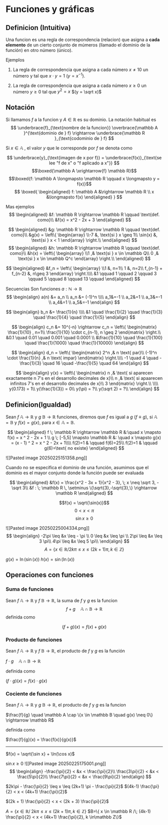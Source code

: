 
# Funciones y gráficas

## Definicion (Intuitiva) 
Una funcion es una regla de correspondencia (relacion) que asigna a **cada elemento** de un cierto conjunto de múmeros (llamado el dominio de la función) en otro número (único).

Ejemplos

1. La regla de correspondencia que asigna a cada número $x \neq 10$ un número y tal que $x \cdot y = 1$   $(y = x^{- 1})$.

2. La regla de correspondencia que asigna a cada número $x \geq 0$ un número $y \geq 0$ tal que $y^2=x$   $(y = \sqrt x)$

## Notación

Si llamamos $f$ a la funcion y $A \in \mathbb R$ es su dominio. La notación habitual es 
$$
\underbrace{f}_{\text{nombre de la funcion}}  \overbrace{\mathbb A }^{\text{dominio de } f} \rightarrow \underbrace{\mathbb R }_{\text{codominio de } f}
$$

Si $x \in \mathbb A$ , el valor $y$ que le corresponde por $f$ se denota como

$$
\underbrace{y}_{\text{imagen de x por f}}  =  \underbrace{f(x)}_{\text{se lee "f de x" o "f aplicado a x"}}  
$$
$$\boxed{\mathbb A \xrightarrow{f} \mathbb R}$$
 $$\boxed{f: \mathbb A \longmapsto \mathbb R \qquad x \longmapsto y = f(x)}$$
$$
\boxed{
	\begin{aligned}
	f: \mathbb A &\rightarrow \mathbb R \\ 
	x &\longmapsto f(x)
	\end{aligned}
}
$$

Mas ejemplos
$$
	\begin{aligned}
		&f: \mathbb R \rightarrow \mathbb R \qquad \text{def. como}\\
		&f(x) = x^2 - 2x + 3
	\end{aligned}
$$

$$
	\begin{aligned}
		&g: \mathbb R \rightarrow \mathbb R \qquad \text{def. como}\\
		&g(x) = \left\{
		\begin{array}
			\\-7      &, \text{si } x \geq 1\\
			\sin(x) &, \text{si } x < 1
		\end{array}
		\right.\\
	\end{aligned}
$$
$$
	\begin{aligned}
		&h: \mathbb R \rightarrow \mathbb R \qquad \text{def. como}\\
		&h(x) = \left\{
		\begin{array}
			\\1 ,& \text{si } x \in \mathbb Q\\
			0 ,& \text{si } x \in \mathbb Q^c
		\end{array}
		\right.\\
	\end{aligned}
$$


$$
	\begin{aligned}
		&f_n = \left\{
		\begin{array}
			\\1      &, n=1\\
			1      &, n=2\\
			f_{n-1} + f_{n-2} &, n\geq 3
		\end{array}
		\right.\\\\
	&1 \qquad 1 \qquad 2 \qquad 3 \qquad 5 \qquad 8 \qquad 13 \qquad 
	\end{aligned}
$$

Secuencias
Son funciones $a : \mathbb N \rightarrow \mathbb R$
$$
\begin{align}
a(n) &= a_n   \\
a_n &= (-1)^n \\\\
a_1&=-1 \\ a_2&=1 \\ a_3&=-1 \\ a_4&=1 \\ a_5&=-1
\end{align}
$$

$$
\begin{align}
b_n &= \frac{1}{n} \\\\
&1 \quad \frac{1}{2} \quad \frac{1}{3} \quad \frac{1}{4} \quad \frac{1}{5}  
\end{align}
$$

$$
\begin{align}
	c_n &= 10^{-n} \rightarrow 
	c_n = 
	\left\{
		\begin{matrix}
			\frac{1}{10} , n=1\\
			\frac{1}{10} \cdot c_{n-1}, n \geq 2
		\end{matrix}
	\right.\\
	&0.1 \quad 0.01 \quad 0.001 \quad 0.0001 \\  
	&\frac{1}{10} \quad \frac{1}{100} \quad \frac{1}{1000} \quad \frac{1}{10000}  
\end{align}
$$

$$
\begin{align}
	d_n = 
	\left\{
		\begin{matrix}
			2^n ,& n \text{ par}\\
			(-1)^n \cdot \frac{1}{n} ,& n \text{ impar}
		\end{matrix}
	\right.\\\\
	-1 \quad 4 \quad -\frac{1}{3} \quad 16 \quad -\frac{1}{5}  \quad 64  
\end{align}
$$

$$
\begin{align}
	y(x) = 
	\left\{
		\begin{matrix}
			n ,& \text{ si aparecen exactamente n 7's en el desarrollo decimales de x}\\
			n ,& \text{ si apaarecen infinitos 7's en el desarrollo decimales de x}\\
			3
		\end{matrix}
	\right.\\
	\\\\
	y(0.173) = 1\\	
	y(\frac{1}{3}) = 0\\	
	y(\pi) = ?\\	
	y(\sqrt 2) = ?\\	
\end{align}
$$




## Definicion(Igualdad)

Sean $f \; \mathbb A \rightarrow \mathbb{R}$ y $g  \; \mathbb{B}  \rightarrow \mathbb{R}$ funciones, diremos que $f$ es igual a $g$ $(f \equiv g)$, si $\mathbb A = \mathbb B$ y $f(x)=g(x)$, para $x \in \mathbb A = \mathbb B$.

$$
\begin{aligned}
f \; \mathbb R \rightarrow \mathbb R &:\quad  x \mapsto f(x) = x ^ 2 - 2x + 1 \\ 
g \; [-5,5] \mapsto \mathbb R &: \quad x \mapsto g(x) = (x - 1) ^ 2 = x ^ 2 - 2x + 1\\\\
f(2)=1 & \qquad f(6)=25\\
f(2)=1 & \qquad g(6)=\text{ no existe}
\end{aligned}
$$

![[Pasted image 20250225151358.png]]

Cuando no se especifica el dominio de una función, asumimos que el dominio es el mayor conjunto donde la función puede ser evaluada

$$
	\begin{aligned}	
		&f(x) = \frac{x^2 - 3x + 1}{x^2 - 3}, \; x \neq \sqrt 3, -\sqrt 3\\
		&f : \; \mathbb R \, \setminus \{\sqrt{3},-\sqrt{3},\} \rightarrow \mathbb R
	\end{aligned}	
$$


$$f(x) = \sqrt{\sin(x)}$$
$$0 < x < \pi$$
$$
\sin x \geq 0
$$

![[Pasted image 20250225004334.png]]
$$
\begin{align}
	-2\pi \leq &x \leq - \pi \\
	0 \leq &x \leq \pi \\
	2\pi \leq &x \leq 3 \pi\\
	4\pi \leq &x \leq 5 \pi\\
\end{align}
$$$$A=\{x \in \mathbb R / 2 k \pi \leq x \leq (2k+1) \pi, k \in \mathbb Z\}$$ 

$g(x) = \ln(\sin(x))$
$h(x) = \sin(\ln(x))$





## Operaciones con funciones

### Suma de funciones

Sean $f \; \mathbb A \rightarrow \mathbb R$ y $f \; \mathbb B \rightarrow \mathbb R$, la suma de $f$ y $g$ es la funcion
$$f + g \quad \mathbb A \cap \mathbb B \rightarrow \mathbb R$$
definida como

$$(f + g)(x) = f(x) + g(x)$$

### Producto de funciones 
Sean $f \; \mathbb A \rightarrow \mathbb R$ y $f \; \mathbb B \rightarrow \mathbb R$, el producto de $f$ y $g$ es la función

$f \cdot g \quad \mathbb A \cap \mathbb B \rightarrow \mathbb R$

definida como

$(f \cdot g)(x) = f(x) \cdot g(x)$

### Cociente de funciones 
Sean $f \; \mathbb A \rightarrow \mathbb R$ y $g \; \mathbb B \rightarrow \mathbb R$, el producto de $f$ y $g$ es la funcion 

$\frac{f}{g} \quad \mathbb A \cap \{x \in \mathbb B \quad g(x) \neq 0\} \rightarrow \mathbb R$

definida como

$\frac{f}{g}(x) = \frac{f(x)}{g(x)}$

---

$f(x) = \sqrt{\sin x} + \ln(\cos x)$

$\sin x \geq 0$
![[Pasted image 20250225175001.png]]
$$
\begin{align}
	-\frac{\pi}{2} < &x < \frac{\pi}{2}\\
	\frac{3\pi}{2} < &x < \frac{5\pi}{2}\\
	\frac{7\pi}{2} < &x < \frac{9\pi}{2}
\end{align}
$$



$2k\pi - \frac{\pi}{2} \leq x \leq (2k+1) \pi - \frac{\pi}{2}$ 
$(4k-1) \frac{\pi}{2} < x < (4k+1) \frac{\pi}{2}$


$(2k + 1) \frac{\pi}{2} < x < (2k + 3) \frac{\pi}{2}$

$A=\{ x \in \mathbb R /\;2k \pi \leq x \leq (2k+1) \pi, k \in\mathbb Z\}$
$B=\{ x \in \mathbb R /\; (4k-1) \frac{\pi}{2} < x < (4k+1) \frac{\pi}{2}, k \in\mathbb Z\}$
